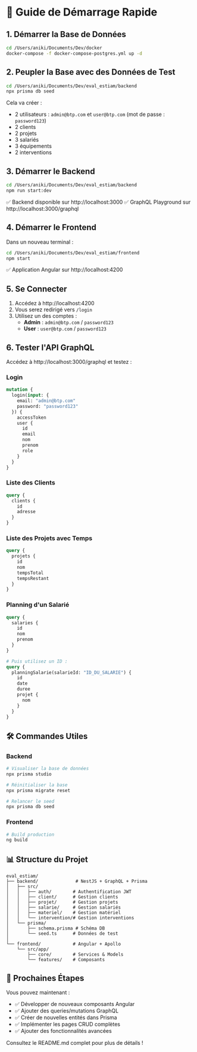 # 🚀 Guide de Démarrage Rapide

## 1. Démarrer la Base de Données

```bash
cd /Users/aniki/Documents/Dev/docker
docker-compose -f docker-compose-postgres.yml up -d
```

## 2. Peupler la Base avec des Données de Test

```bash
cd /Users/aniki/Documents/Dev/eval_estiam/backend
npx prisma db seed
```

Cela va créer :
- 2 utilisateurs : `admin@btp.com` et `user@btp.com` (mot de passe : `password123`)
- 2 clients
- 2 projets
- 3 salariés
- 3 équipements
- 2 interventions

## 3. Démarrer le Backend

```bash
cd /Users/aniki/Documents/Dev/eval_estiam/backend
npm run start:dev
```

✅ Backend disponible sur http://localhost:3000
✅ GraphQL Playground sur http://localhost:3000/graphql

## 4. Démarrer le Frontend

Dans un nouveau terminal :

```bash
cd /Users/aniki/Documents/Dev/eval_estiam/frontend
npm start
```

✅ Application Angular sur http://localhost:4200

## 5. Se Connecter

1. Accédez à http://localhost:4200
2. Vous serez redirigé vers `/login`
3. Utilisez un des comptes :
   - **Admin** : `admin@btp.com` / `password123`
   - **User** : `user@btp.com` / `password123`

## 6. Tester l'API GraphQL

Accédez à http://localhost:3000/graphql et testez :

### Login
```graphql
mutation {
  login(input: {
    email: "admin@btp.com"
    password: "password123"
  }) {
    accessToken
    user {
      id
      email
      nom
      prenom
      role
    }
  }
}
```

### Liste des Clients
```graphql
query {
  clients {
    id
    adresse
  }
}
```

### Liste des Projets avec Temps
```graphql
query {
  projets {
    id
    nom
    tempsTotal
    tempsRestant
  }
}
```

### Planning d'un Salarié
```graphql
query {
  salaries {
    id
    nom
    prenom
  }
}

# Puis utilisez un ID :
query {
  planningSalarie(salarieId: "ID_DU_SALARIE") {
    id
    date
    duree
    projet {
      nom
    }
  }
}
```

## 🛠️ Commandes Utiles

### Backend
```bash
# Visualiser la base de données
npx prisma studio

# Réinitialiser la base
npx prisma migrate reset

# Relancer le seed
npx prisma db seed
```

### Frontend
```bash
# Build production
ng build
```

## 📊 Structure du Projet

```
eval_estiam/
├── backend/              # NestJS + GraphQL + Prisma
│   ├── src/
│   │   ├── auth/        # Authentification JWT
│   │   ├── client/      # Gestion clients
│   │   ├── projet/      # Gestion projets
│   │   ├── salarie/     # Gestion salariés
│   │   ├── materiel/    # Gestion matériel
│   │   └── intervention/# Gestion interventions
│   └── prisma/
│       ├── schema.prisma # Schéma DB
│       └── seed.ts      # Données de test
│
└── frontend/            # Angular + Apollo
    └── src/app/
        ├── core/        # Services & Models
        └── features/    # Composants
```

## 🎯 Prochaines Étapes

Vous pouvez maintenant :
- ✅ Développer de nouveaux composants Angular
- ✅ Ajouter des queries/mutations GraphQL
- ✅ Créer de nouvelles entités dans Prisma
- ✅ Implémenter les pages CRUD complètes
- ✅ Ajouter des fonctionnalités avancées

Consultez le README.md complet pour plus de détails !
